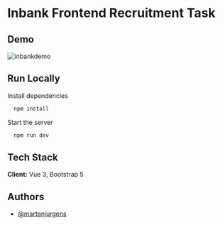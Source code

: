 
# Inbank Frontend Recruitment Task

## Demo

![inbankdemo](https://github.com/martenjurgens/Inbank-home-test/assets/55079581/3cb580aa-dc77-44f7-973e-7313f17a276e)

## Run Locally

Install dependencies

```bash
  npm install
```

Start the server

```bash
  npm run dev
```


## Tech Stack

**Client:** Vue 3, Bootstrap 5


## Authors

- [@martenjurgens](https://github.com/martenjurgens)

